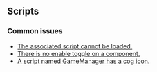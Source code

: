 ## Scripts
### Common issues
- [The associated script cannot be loaded.](Script%20Loading%20Issues.md)
- [There is no enable toggle on a component.](Scripts/Lifetime%20Functions.md)
- [A script named GameManager has a cog icon.](Scripts/GameManager.md)
